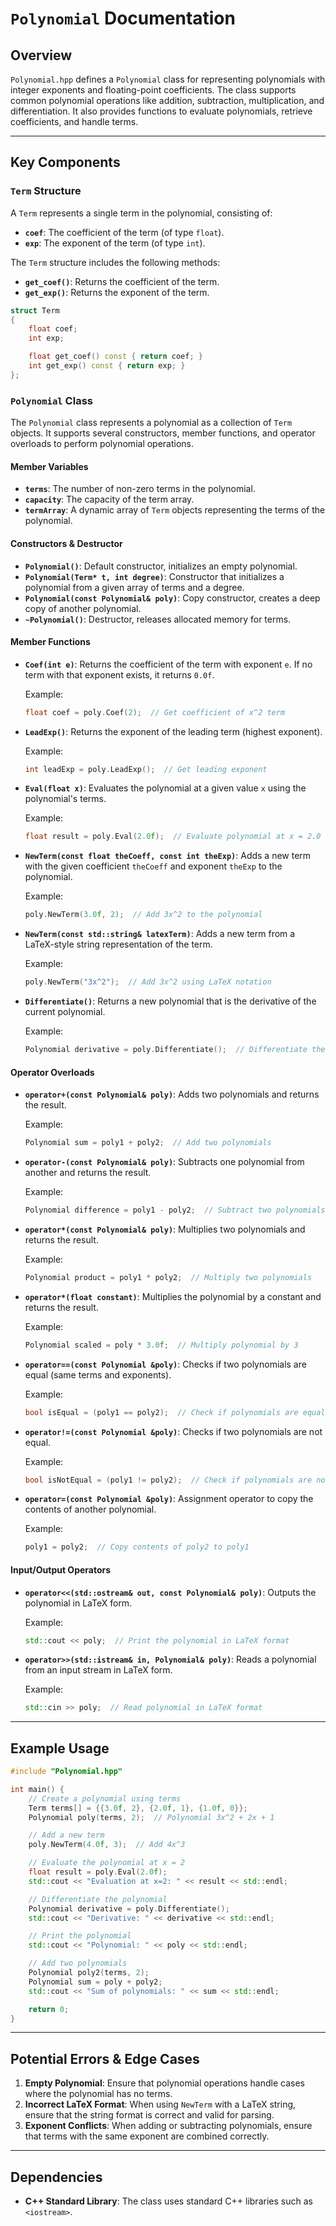 # `Polynomial` Documentation

## Overview

`Polynomial.hpp` defines a `Polynomial` class for representing polynomials with integer exponents and floating-point coefficients. The class supports common polynomial operations like addition, subtraction, multiplication, and differentiation. It also provides functions to evaluate polynomials, retrieve coefficients, and handle terms.

---

## Key Components

### `Term` Structure

A `Term` represents a single term in the polynomial, consisting of:
- **`coef`**: The coefficient of the term (of type `float`).
- **`exp`**: The exponent of the term (of type `int`).

The `Term` structure includes the following methods:
- **`get_coef()`**: Returns the coefficient of the term.
- **`get_exp()`**: Returns the exponent of the term.

```cpp
struct Term
{
    float coef;
    int exp;

    float get_coef() const { return coef; }
    int get_exp() const { return exp; }
};
```

### `Polynomial` Class

The `Polynomial` class represents a polynomial as a collection of `Term` objects. It supports several constructors, member functions, and operator overloads to perform polynomial operations.

#### Member Variables
- **`terms`**: The number of non-zero terms in the polynomial.
- **`capacity`**: The capacity of the term array.
- **`termArray`**: A dynamic array of `Term` objects representing the terms of the polynomial.

#### Constructors & Destructor
- **`Polynomial()`**: Default constructor, initializes an empty polynomial.
- **`Polynomial(Term* t, int degree)`**: Constructor that initializes a polynomial from a given array of terms and a degree.
- **`Polynomial(const Polynomial& poly)`**: Copy constructor, creates a deep copy of another polynomial.
- **`~Polynomial()`**: Destructor, releases allocated memory for terms.

#### Member Functions

- **`Coef(int e)`**: Returns the coefficient of the term with exponent `e`. If no term with that exponent exists, it returns `0.0f`.
  
  Example:
  ```cpp
  float coef = poly.Coef(2);  // Get coefficient of x^2 term
  ```

- **`LeadExp()`**: Returns the exponent of the leading term (highest exponent).
  
  Example:
  ```cpp
  int leadExp = poly.LeadExp();  // Get leading exponent
  ```

- **`Eval(float x)`**: Evaluates the polynomial at a given value `x` using the polynomial's terms.
  
  Example:
  ```cpp
  float result = poly.Eval(2.0f);  // Evaluate polynomial at x = 2.0
  ```

- **`NewTerm(const float theCoeff, const int theExp)`**: Adds a new term with the given coefficient `theCoeff` and exponent `theExp` to the polynomial.
  
  Example:
  ```cpp
  poly.NewTerm(3.0f, 2);  // Add 3x^2 to the polynomial
  ```

- **`NewTerm(const std::string& latexTerm)`**: Adds a new term from a LaTeX-style string representation of the term.

  Example:
  ```cpp
  poly.NewTerm("3x^2");  // Add 3x^2 using LaTeX notation
  ```

- **`Differentiate()`**: Returns a new polynomial that is the derivative of the current polynomial.

  Example:
  ```cpp
  Polynomial derivative = poly.Differentiate();  // Differentiate the polynomial
  ```

#### Operator Overloads

- **`operator+(const Polynomial& poly)`**: Adds two polynomials and returns the result.
  
  Example:
  ```cpp
  Polynomial sum = poly1 + poly2;  // Add two polynomials
  ```

- **`operator-(const Polynomial& poly)`**: Subtracts one polynomial from another and returns the result.
  
  Example:
  ```cpp
  Polynomial difference = poly1 - poly2;  // Subtract two polynomials
  ```

- **`operator*(const Polynomial& poly)`**: Multiplies two polynomials and returns the result.
  
  Example:
  ```cpp
  Polynomial product = poly1 * poly2;  // Multiply two polynomials
  ```

- **`operator*(float constant)`**: Multiplies the polynomial by a constant and returns the result.
  
  Example:
  ```cpp
  Polynomial scaled = poly * 3.0f;  // Multiply polynomial by 3
  ```

- **`operator==(const Polynomial &poly)`**: Checks if two polynomials are equal (same terms and exponents).
  
  Example:
  ```cpp
  bool isEqual = (poly1 == poly2);  // Check if polynomials are equal
  ```

- **`operator!=(const Polynomial &poly)`**: Checks if two polynomials are not equal.
  
  Example:
  ```cpp
  bool isNotEqual = (poly1 != poly2);  // Check if polynomials are not equal
  ```

- **`operator=(const Polynomial &poly)`**: Assignment operator to copy the contents of another polynomial.
  
  Example:
  ```cpp
  poly1 = poly2;  // Copy contents of poly2 to poly1
  ```

#### Input/Output Operators

- **`operator<<(std::ostream& out, const Polynomial& poly)`**: Outputs the polynomial in LaTeX form.
  
  Example:
  ```cpp
  std::cout << poly;  // Print the polynomial in LaTeX format
  ```

- **`operator>>(std::istream& in, Polynomial& poly)`**: Reads a polynomial from an input stream in LaTeX form.
  
  Example:
  ```cpp
  std::cin >> poly;  // Read polynomial in LaTeX format
  ```

---

## Example Usage

```cpp
#include "Polynomial.hpp"

int main() {
    // Create a polynomial using terms
    Term terms[] = {{3.0f, 2}, {2.0f, 1}, {1.0f, 0}};
    Polynomial poly(terms, 2);  // Polynomial 3x^2 + 2x + 1

    // Add a new term
    poly.NewTerm(4.0f, 3);  // Add 4x^3

    // Evaluate the polynomial at x = 2
    float result = poly.Eval(2.0f);
    std::cout << "Evaluation at x=2: " << result << std::endl;

    // Differentiate the polynomial
    Polynomial derivative = poly.Differentiate();
    std::cout << "Derivative: " << derivative << std::endl;

    // Print the polynomial
    std::cout << "Polynomial: " << poly << std::endl;

    // Add two polynomials
    Polynomial poly2(terms, 2);
    Polynomial sum = poly + poly2;
    std::cout << "Sum of polynomials: " << sum << std::endl;

    return 0;
}
```

---

## Potential Errors & Edge Cases

1. **Empty Polynomial**: Ensure that polynomial operations handle cases where the polynomial has no terms.
2. **Incorrect LaTeX Format**: When using `NewTerm` with a LaTeX string, ensure that the string format is correct and valid for parsing.
3. **Exponent Conflicts**: When adding or subtracting polynomials, ensure that terms with the same exponent are combined correctly.

---

## Dependencies

- **C++ Standard Library**: The class uses standard C++ libraries such as `<iostream>`.
